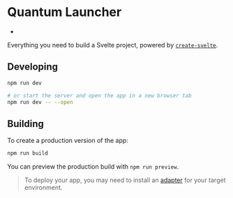 # Quantum Launcher

-

Everything you need to build a Svelte project, powered by [`create-svelte`](https://github.com/sveltejs/kit/tree/main/packages/create-svelte).

## Developing

```bash
npm run dev

# or start the server and open the app in a new browser tab
npm run dev -- --open
```

## Building

To create a production version of the app:

```bash
npm run build
```

You can preview the production build with `npm run preview`.

> To deploy your app, you may need to install an [adapter](https://kit.svelte.dev/docs/adapters) for your target environment.
